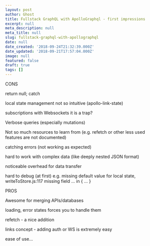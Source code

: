```yaml
---
layout: post
author: Ghost
title: Fullstack GraphQL with ApolloGraphql - first impressions
excerpt: null
meta_description: null
meta_title: null
slug: fullstack-graphql-with-apollographql
date: null
date_created: '2018-09-24T21:32:39.000Z'
date_updated: '2018-09-21T17:57:04.000Z'
image: null
featured: false
draft: true
tags: []
---
```

<p>CONS</p><p>return null; catch</p><p>local state management not so intuitive (apollo-link-state)</p><p>subscriptions with Websockets it is a trap?</p><p>Verbose queries (especially mutations)</p><p>Not so much resources to learn from (e.g. refetch or other less used features are not documented)</p><p>catching errors (not working as expected)</p><p>hard to work with complex data (like deeply nested JSON format)</p><p>noticeable overhead for data transfer</p><p>hard to debug (at first) e.g. missing default value for local state, writeToStore.js:117 missing field ... in { ... }</p><p></p><p>PROS</p><p>Awesome for merging APIs/databases</p><p>loading, error states forces you to handle them</p><p>refetch - a nice addition</p><p>links concept - adding auth or WS is extremely easy</p><p>ease of use...</p>
